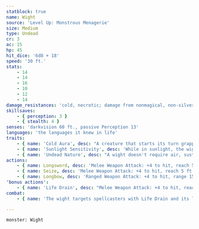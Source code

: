 ```yaml
---
statblock: true
name: Wight
source: 'Level Up: Monstrous Menagerie'
size: Medium
type: Undead
cr: 3
ac: 15
hp: 45
hit_dice: '6d8 + 18'
speed: '30 ft.'
stats:
    - 14
    - 14
    - 16
    - 10
    - 12
    - 14
damage_resistances: 'cold, necrotic; damage from nonmagical, non-silvered weapons'
skillsaves:
    - { perception: 3 }
    - { stealth: 4 }
senses: 'darkvision 60 ft., passive Perception 13'
languages: 'the languages it knew in life'
traits:
    - { name: 'Cold Aura', desc: "A creature that starts its turn grappled by the wight, touches it, or hits it with a melee attack while within 5 feet takes 3 (1d6) cold damage. A creature can take this damage only once per turn. If the wight has been subjected to fire damage since its last turn, this trait doesn't function." }
    - { name: 'Sunlight Sensitivity', desc: 'While in sunlight, the wight has disadvantage on attack rolls, as well as on Perception checks that rely on sight.' }
    - { name: 'Undead Nature', desc: "A wight doesn't require air, sustenance, or sleep." }
actions:
    - { name: Longsword, desc: 'Melee Weapon Attack: +4 to hit, reach 5 ft., one target. Hit: 6 (1d8 + 2) slashing damage plus 3 (1d6) cold damage.' }
    - { name: Seize, desc: 'Melee Weapon Attack: +4 to hit, reach 5 ft., one target. Hit: 3 (1d6) cold damage, and the target is grappled (escape DC 12). Until this grapple ends, the target is restrained and the only attack the wight can make is Life Drain against the grappled target.' }
    - { name: Longbow, desc: 'Ranged Weapon Attack: +4 to hit, range 150/600 ft., one target. Hit: 6 (1d8 + 2) piercing damage plus 3 (1d6) cold damage.' }
'bonus actions':
    - { name: 'Life Drain', desc: "Melee Weapon Attack: +4 to hit, reach 5 ft., one creature. Hit: 6 (1d8 + 2) necrotic damage, and the target makes a DC 13 Constitution saving throw. On a failure, the target's hit point maximum is reduced by an amount equal to the necrotic damage dealt. The reduction lasts until the target finishes a long rest. A humanoid or beast reduced to 0 hit points by this attack dies. Its corpse rises 24 hours later as a zombie under the wight's control." }
combat:
    - { name: 'The wight targets spellcasters with Life Drain and its longsword, and uses Seize and Life Drain against foes wielding weapons', desc: "It prefers combat with a single foe while ordering its zombie minions to attack its opponent's allies. It fights until destroyed." }

---
```

```statblock
monster: Wight
```

